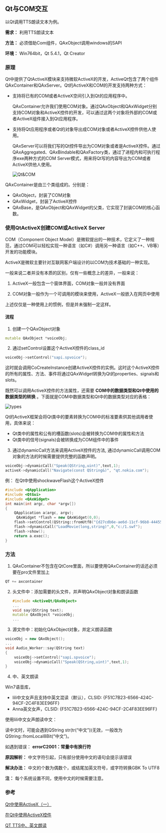 ## Qt与COM交互

以Qt调用TTS朗读文本为例。

**需求：** 利用TTS朗读文本

**方法：** 必须借助Com组件，QAxObject调用windows的SAPI

**环境：**  Win764bit，Qt 5.4.1，Qt Creator

### 原理

Qt中提供了QtActiveX模块来支持微软ActiveX的开发，ActiveQt包含了两个组件QAxContainer和QAxServer。Qt的ActiveX和COM的开发支持两种方式：

- 支持将已有的COM或者ActiveX空间引入到Qt的应用程序中。

  QAxContainer允许我们使用COM对象。通过QAxObject和QAxWidget分别支持COM对象和ActiveX控件的开发，可以通过这两个对象将外部的COM或者ActiveX组件接入到Qt应用程序。

- 支持将Qt应用程序或者Qt的对象导出成COM对象或者ActiveX控件供他人使用。

  QAxServer可以将我们写的Qt控件导出为COM对象或者是ActiveX控件。通过QAxAggregated、QAxBindable和QAxFactory类，通过了进程内和可执行程序exe两种方式的COM Server模式，用来将Qt写的内容导出为COM或者ActiveX供他人使用。

  ![Qt&COM](https://github.com/strawdiving/Qt-Experience/blob/master/COM/images/Qt%26COM.png)

QAxContainer是由三个类组成的。分别是：

- QAxObject，封装了COM对象
- QAxWidget，封装了ActiveX控件
- QAxBase，是QAxObject和QAxWidget的父类，它实现了封装COM的核心函数。

###  使用QtActiveX创建COM或ActiveX Server

COM（Component Object Model）是微软提出的一种技术，它定义了一种规范，通过COM可以轻松实现一种语言（如C#）调用另一种语言（如C++、VB等）开发的功能模块。

ActiveX是微软主要针对互联网客户端设计的以COM为技术基础的一种实现。

一般来说二者并没有本质的区别，仅有一些概念上的差异，一般来说：

1. ActiveX一般包含一个窗体界面，COM对象一般并没有界面

2. COM对象一般作为一个可调用的模块来使用，ActiveX一般嵌入在网页中使用

上述仅仅是一种使用上的惯例，但是并未强制一定这样。

#### 流程

1. 创建一个QAxObject对象

```c++
mutable QAxObject *voiceObj;
```

2. 通过setControl设置这个ActiveX控件的class_id

```c++
voiceObj->setControl("sapi.spvoice");
```

这时就会调用CoCreateInstance创建ActiveX控件的实例。这时这个ActiveX控件的所有的属性、方法、事件将通过QAxWidget转换为Qt的properties、signals和slots。

既然可以调用ActiveX控件的方法属性，还需要 **COM中的数据类型和Qt中使用的数据类型的转换** 。下面就是COM中数据类型和Qt中的数据类型对应的表格：

![types](https://github.com/strawdiving/Qt-Experience/blob/master/COM/images/types.jpg)

Qt的ActiveX框架会将Qt类中的要素转换为COM中的标准要素供其他调用者使用，具体来说：

- Qt类中的属性和公有的槽函数(slots)会被转换为COM中的属性和方法
- Qt类中的信号(signals)会被转换成为COM组件中的事件

3. 通过dynamicCall方法来调用ActiveX控件的方法, 通过dynamicCall调用COM对象的方法的时候需要提供完整的函数声明。

```c++
voiceObj->dynamicCall("Speak(QString,uint)",text,1);
activeX->dynamicCall("Navigate(const QString&)", "qt.nokia.com");
```

例： 在Qt中使用shockwaveFlash这个ActiveX控件

```c++
#include <QApplication>
#include <QtGui>
#include <QAxWidget>
int main(int argc, char *argv[])
{
    QApplication a(argc, argv);
     QAxWidget *flash = new QAxWidget(0,0);
    flash->setControl(QString::fromUtf8("{d27cdb6e-ae6d-11cf-96b8-444553540000}"));
    flash->dynamicCall("LoadMovie(long,string)",0,"c:/1.swf");
    flash->show();
    return a.exec();
}
```

### 方法

1. QAxContainer不包含在QtCore里面，所以要使用QAxContainer的话还必须要在pro文件里加上

```c++
QT += axcontainer
```

2. 头文件中：添加需要的头文件，并声明QAxObject对象和朗读函数

   ```c++
   #include <ActiveQt/QAxObject>
   ...
   void say(QString text);
   mutable QAxObject *voiceObj;
   ...
   ```

3. 源文件中：初始化QAxObject对象，并定义朗读函数

```c++
voiceObj = new QAxObject();
...
void Audio_Worker::say(QString text)
{
    voiceObj->setControl("sapi.spvoice");
    voiceObj->dynamicCall("Speak(QString,uint)",text,1);
}
```

4. 中、英文朗读

Win7语音库，

- lili中文女声且支持中英文混读（默认），CLSID: {F51C7B23-6566-424C-94CF-2C4F83EE96FF}
- Anna英文女声，CLSID: {F51C7B23-6566-424C-94CF-2C4F83EE96FF}

使用lili中文女声朗读中文：

读中文时，可能会遇到QString str(tr(“中文”))无效，一般改为QString::fromLocal8Bit(“中文”)。

如遇到错误： **errorC2001：常量中有换行符**

**原因解析：** 中文字符引起，只有部分使用中文的语句会提示该错误

**解决办法：** 中文的个数为偶数个，或结尾加英文符号，或字符转换GBK To UTF8

**注：** 每个系统设置不同，使用中文的时候需要注意。

### 参考

[Qt中使用ActiveX（一）][1]

[在Qt中使用ActiveX控件][2]

[QT TTS中、英文朗读][3]

[1]: http://blog.csdn.net/csxiaoshui/article/details/47333989
[2]: http://blog.csdn.net/tingsking18/article/details/5403038
[3]: http://blog.csdn.net/li235456789/article/details/50767262

